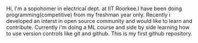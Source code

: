 Hi,
I'm a sopohomer in electrical dept. at IIT Roorkee.I have been doing programming(competitive) from my freshman year only. Recently i developed an interst in open source community and would like to learn and contribute.
Currently i'm doing a ML course and side by side learning how to use version controls like git and github.
This is my first github repository.

